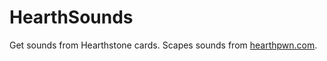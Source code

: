 # HearthSounds

Get sounds from Hearthstone cards. Scapes sounds from [hearthpwn.com](http://hearthpwn.com/cards/minion).

